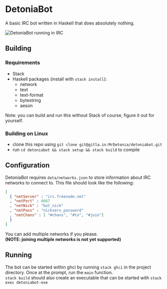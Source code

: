 # DetoniaBot
A basic IRC bot written in Haskell that does absolutely nothing.

![DetoniaBot running in IRC](https://u.pomf.is/fkwwgf.png)

## Building
### Requirements
- Stack
- Haskell packages (install with `stack install`):
  - network
  - text
  - text-format
  - bytestring
  - aeson

Note: you can build and run this without Stack of course, figure it out for yourself.

### Building on Linux
- clone this repo using `git clone git@gitla.in:MrDetonia/detoniabot.git`
- run `cd detoniabot && stack setup && stack build` to compile

## Configuration
DetoniaBot requires `data/networks.json` to store information about IRC networks to connect to.
This file should look like the following:

```json
[
  { "netServer" : "irc.freenode.net"
  , "netPort" : 6667
  , "netNick" : "bot_nick"
  , "netPass" : "nickserv_password"
  , "netChans" : [ "#chans", "#to", "#join"]
  }
]
```

You can add multiple networks if you please.  
**(NOTE: joining multiple networks is not yet supported)**

## Running
The bot can be started within ghci by running `stack ghci` in the project directory. Once at the prompt, run the `main` function.  
`stack build` should also create an executable that can be started with `stack exec detoniabot-exe`
